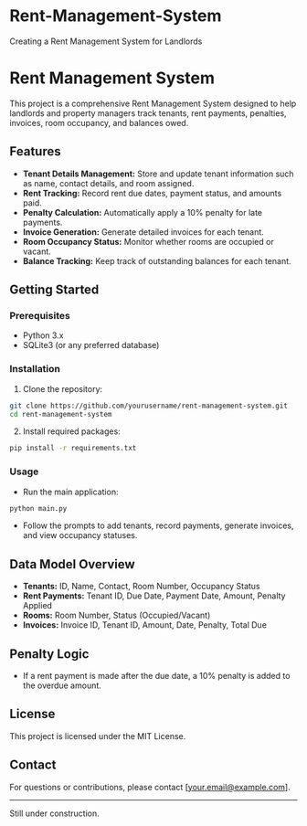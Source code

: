 # Rent-Management-System
Creating a Rent Management System for Landlords
# Rent Management System

This project is a comprehensive Rent Management System designed to help landlords and property managers track tenants, rent payments, penalties, invoices, room occupancy, and balances owed.

## Features

- **Tenant Details Management:** Store and update tenant information such as name, contact details, and room assigned.
- **Rent Tracking:** Record rent due dates, payment status, and amounts paid.
- **Penalty Calculation:** Automatically apply a 10% penalty for late payments.
- **Invoice Generation:** Generate detailed invoices for each tenant.
- **Room Occupancy Status:** Monitor whether rooms are occupied or vacant.
- **Balance Tracking:** Keep track of outstanding balances for each tenant.

## Getting Started

### Prerequisites

- Python 3.x
- SQLite3 (or any preferred database)

### Installation

1. Clone the repository:

```bash
git clone https://github.com/yourusername/rent-management-system.git
cd rent-management-system
```

2. Install required packages:

```bash
pip install -r requirements.txt
```

### Usage

- Run the main application:

```bash
python main.py
```

- Follow the prompts to add tenants, record payments, generate invoices, and view occupancy statuses.

## Data Model Overview

- **Tenants:** ID, Name, Contact, Room Number, Occupancy Status
- **Rent Payments:** Tenant ID, Due Date, Payment Date, Amount, Penalty Applied
- **Rooms:** Room Number, Status (Occupied/Vacant)
- **Invoices:** Invoice ID, Tenant ID, Amount, Date, Penalty, Total Due

## Penalty Logic

- If a rent payment is made after the due date, a 10% penalty is added to the overdue amount.

## License

This project is licensed under the MIT License.

## Contact

For questions or contributions, please contact [your.email@example.com].

---
Still under construction.
